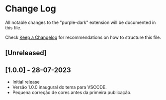 # Change Log

All notable changes to the "purple-dark" extension will be documented in this file.

Check [Keep a Changelog](http://keepachangelog.com/) for recommendations on how to structure this file.

## [Unreleased]

## [1.0.0] - 28-07-2023

- Initial release
- Versão 1.0.0 inaugural do tema para VSCODE.
- Pequena correção de cores antes da primeira publicação.
